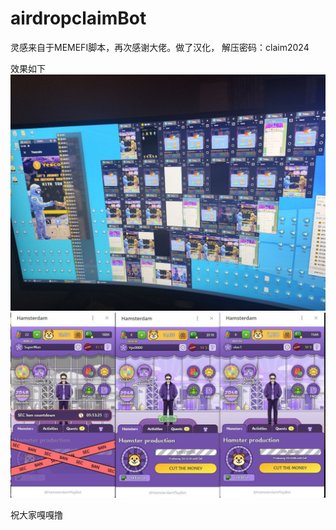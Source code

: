 # airdropclaimBot
灵感来自于MEMEFI脚本，再次感谢大佬。做了汉化，
解压密码：claim2024

效果如下
![image](https://github.com/xiaojuhualalala/airdropclaimBot/blob/main/photo2.jpg)
![image](https://github.com/xiaojuhualalala/airdropclaimBot/blob/main/photo1.jpg)

祝大家嘎嘎撸
